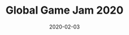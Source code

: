 ---
layout: inner
date: 2020-02-03
type: personal-project
position: right

title: 'Global Game Jam 2020'
year: '2020'
description: 'Repair N Run is a racing game in which the player has to repair the car while driving it. The car will break down when it crashes with other cars or randomly. The car will react according on what has broken (If the wheel is broken, the car will steer towards its side).'
features: ''
individual_contribution: 
    - Cars AI. Without Navmesh.
    - Node based circut for the AI.
    - Car controller for the player using Unity Physics.
    - Destruction system for the car.
disclaimer: ''

tags: C#, Unity
featured_image: '/img/posts/Repair_N_Run.gif'

website_url: 'https://daniriwez.itch.io/repair-and-run'
github_url: ''
features_url: ''
individual_contribution_url: ''
---